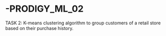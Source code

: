 # -PRODIGY_ML_02
TASK 2: K-means clustering algorithm to group customers of a retail store based on their purchase history.
